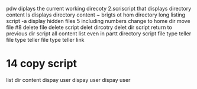 pdw diplays the current working direcoty
2.scriscript that displays directory content
ls displays directory content
~ brigts ot hom directory
long listing script 
-a display hidden files
5 including numbers
change to home dir
move file
#8 delete file
delete script
delet dircotry
delet dir script
return to previous dir script
 all content list even in partt directory script
file type teller
file type teller
file type teller
link
# 14 copy script
list dir content
dispay user
dispay user
dispay user
